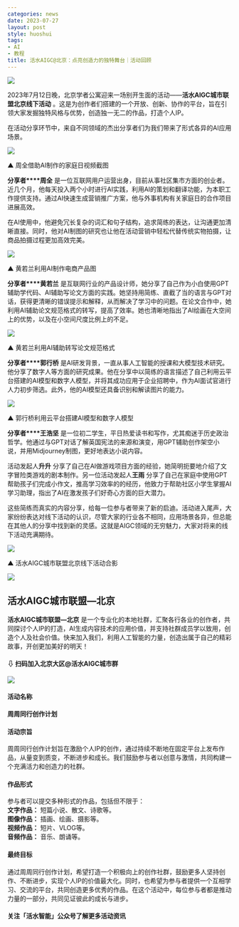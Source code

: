 ```yaml
---
categories: news
date: 2023-07-27
layout: post
style: huoshui
tags:
- AI
- 教程
title: 活水AIGC@北京：点亮创造力的独特舞台｜活动回顾
---
```


![](/assets/images/ec0734a29ecb4492bf36968727b21e48.png)

2023年7月12日晚，北京学者公寓迎来一场别开生面的活动——**活水AIGC城市联盟北京线下活动**
。这是为创作者们搭建的一个开放、创新、协作的平台，旨在引领大家发掘独特风格与优势，创造独一无二的作品，打造个人IP。

在活动分享环节中，来自不同领域的杰出分享者们为我们带来了形式各异的AI应用场景。

![](/assets/images/5c3e010389f641c58b122b5fe6a838e2.jpg)

▲ 周全借助AI制作的家庭日视频截图

**分享者****周全**
是一位互联网用户运营出身，目前从事社区集市方面的创业者。近几个月，他每天投入两个小时进行AI实践，利用AI的策划和翻译功能，为本职工作提供支持。通过AI快速生成营销推广方案，他与外事机构有关家庭日的合作项目进展高效。

在AI使用中，他避免冗长复杂的词汇和句子结构，追求简练的表达，让沟通更加清晰直接。同时，他对AI制图的研究也让他在活动营销中轻松代替传统实物拍摄，让商品拍摄过程更加高效完美。

![](/assets/images/1150a83047504acaa5d0503326c62a0a.jpg)

▲ 黄若兰利用AI制作电商产品图

**分享者****黄若兰**
是互联网行业的产品设计师，她分享了自己作为小白使用GPT辅助学代码、AI辅助写论文方面的实践。她坚持用简练、直截了当的语言与GPT对话，获得更清晰的错误提示和解释，从而解决了学习中的问题。在论文合作中，她利用AI辅助论文规范格式的转写，提高了效率。她也清晰地指出了AI绘画在大空间上的优势，以及在小空间尺度比例上的不足。

![](/assets/images/d12cad1e62de49129455bf9b217f8596.jpg)

▲ 黄若兰利用AI辅助转写论文规范格式  

**分享者****郭行桥**
是AI研发背景，一直从事人工智能的授课和大模型技术研究。他分享了数字人等方面的研究成果。他在分享中以简练的语言描述了自己利用云平台搭建的AI模型和数字人模型，并将其成功应用于企业招聘中，作为AI面试官进行人力初步筛选。此外，他的AI模型还具备识别和解读图片的能力。

![](/assets/images/588d2b0b94ed4d1c8420a5abb95c0e46.png)

▲ 郭行桥利用云平台搭建AI模型和数字人模型

**分享者****王浩坚**
是一位初二学生，平日热爱读书和写作，尤其痴迷于历史政治哲学。他通过与GPT对话了解英国宪法的来源和演变，用GPT辅助创作架空小说，并用Midjourney制图，更好地表达小说内容。

活动发起人**升升** 分享了自己在AI做游戏项目方面的经验，她简明扼要地介绍了文字冒险类游戏的剧本制作。另一位活动发起人**王雨**
分享了自己在家庭中使用GPT帮助孩子们完成小作文，推高学习效率的的经历，他致力于帮助社区小学生掌握AI学习助理，指出了AI在激发孩子们好奇心方面的巨大潜力。

这些简练而真实的内容分享，给每一位参与者带来了新的启迪。活动进入尾声，大家纷纷表达对线下活动的认识，尽管大家的行业各不相同，应用场景各异，但总能在其他人的分享中找到新的灵感。这就是AIGC领域的无穷魅力，大家对将来的线下活动充满期待。

![](/assets/images/6ecb27fdabc144838c306a20b5169a54.jpg)

▲ 活水AIGC城市联盟北京线下活动合影

![](/assets/images/91be3994e4ed4965b8831b0c360de8cb.png)

## 活水AIGC城市联盟—北京

**活水AIGC城市联盟—北京**
是一个专业化的本地社群，汇聚各行各业的创作者，共同探讨个人IP的打造，AI生成内容技术的应用价值，并支持社群成员学以致用，创造个人及社会价值。快来加入我们，利用人工智能的力量，创造出属于自己的精彩故事，开创更加美好的明天！

#### ⇩ 扫码加入北京大区@活水AIGC城市群

![](/assets/images/119e41865a554701bea50783cb70ad20.jpg)

#### 活动名称

**周周同行创作计划**

#### 活动宗旨

周周同行创作计划旨在激励个人IP的创作，通过持续不断地在固定平台上发布作品，从量变到质变，不断进步和成长。我们鼓励参与者以创意与激情，共同构建一个充满活力和创造力的社群。

#### 作品形式

参与者可以提交多种形式的作品，包括但不限于：  
**文字作品：** 短篇小说、散文、诗歌等。  
**图像作品：** 插画、绘画、摄影等。  
**视频作品：** 短片、VLOG等。  
**音频作品：** 音乐、朗诵等。

#### 最终目标

通过周周同行创作计划，希望打造一个积极向上的创作社群，鼓励更多人坚持创作、不断进步，实现个人IP的价值最大化。同时，也希望为参与者提供一个互相学习、交流的平台，共同创造更多优秀的作品。在这个活动中，每位参与者都是推动力量的一部分，共同见证彼此的成长与进步。

#### **关注「活水智能」公众号了解更多活动资讯**